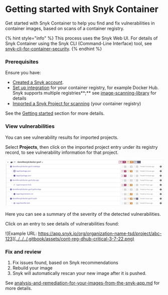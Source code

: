 # Getting started with Snyk Container

Get started with Snyk Container to help you find and fix vulnerabilities in container images, based on scans of a container registry.

{% hint style="info" %}
This process uses the Snyk Web UI. For details of Snyk Container using the Snyk CLI (Command-Line Interface) tool, see [snyk-cli-for-container-security](../snyk-cli-for-container-security/ "mention").
{% endhint %}

### **Prerequisites**

Ensure you have:

* [Created a Snyk account](../../../getting-started/create-a-snyk-account.md).
* [Set up integration](../../../getting-started/set-up-an-integration.md) for your container registry, for example Docker Hub. Snyk supports multiple registries\*\*;\*\* see [image-scanning-library](../image-scanning-library/ "mention") for details
* [Imported a Snyk Project for scanning](../../../getting-started/import-a-project.md) (your container registry)

See the [Getting started](../../../getting-started/) section for more details.

### View vulnerabilities

You can see vulnerability results for imported projects.

Select **Projects**, then click on the imported project entry under its registry record, to see vulnerability information for that project.

![](<../../../.gitbook/assets/mceclip2 (1) (1) (1) (3) (3) (4) (6) (1) (1) (1) (1) (1) (1) (1) (1) (1) (1) (1) (1) (1) (1) (1) (1) (1) (1) (1) (1) (1) (1) (1) (1) (1) (1) (1) (1) (1) (1) (1) (1) (1) (1) (1) (1) (1) (1) (1) (1) (1) (1) (1) (1) (1) (1) (1) (1) (1) (1) (1) (1) (  (2).png>)

Here you can see a summary of the severity of the detected vulnerabilities.

Click on an entry to see details of vulnerabilities found:

![Example URL: https://app.snyk.io/org/organization-name-tsd/project/abc-123](../../../.gitbook/assets/cont-reg-dhub-critical-3-7-22.png)

### Fix and review

1. Fix issues found, based on Snyk recommendations
2. Rebuild your image
3. Snyk will automatically rescan your new image after it is pushed.

See [analysis-and-remediation-for-your-images-from-the-snyk-app.md](../getting-around-the-snyk-container-ui/analysis-and-remediation-for-your-images-from-the-snyk-app.md "mention") for more details.
